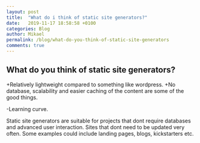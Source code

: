 ```yaml
---
layout: post
title:  "What do i think of static site generators?"
date:   2019-11-17 18:58:58 +0100
categories: Blog
author: Mikael
permalink: /blog/what-do-you-think-of-static-site-generators
comments: true
---
```


## What do you think of static site generators?
+Relatively lightweight compared to something like wordpress.
+No database, scalability and easier caching of the content are some of the good things.

-Learning curve.

Static site generators are suitable for projects that dont require databases and advanced user interaction.
Sites that dont need to be updated very often.
Some examples could include landing pages, blogs, kickstarters etc. 

